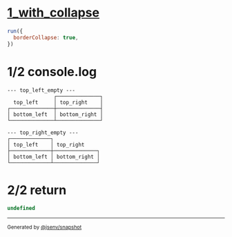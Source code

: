 # [1_with_collapse](../../border_collapse.test.mjs#L69)

```js
run({
  borderCollapse: true,
})
```

# 1/2 console.log

```console
--- top_left_empty ---
               ┌──────────────┐
  top_left     │ top_right    │
┌──────────────┼──────────────┤
│ bottom_left  │ bottom_right │
└──────────────┴──────────────┘

--- top_right_empty ---
┌─────────────┐               
│ top_left    │ top_right     
├─────────────┼──────────────┐
│ bottom_left │ bottom_right │
└─────────────┴──────────────┘

```

# 2/2 return

```js
undefined
```

---

<sub>
  Generated by <a href="https://github.com/jsenv/core/tree/main/packages/independent/snapshot">@jsenv/snapshot</a>
</sub>

